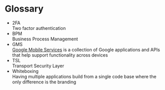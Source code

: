 # Glossary

 * 2FA  
   Two factor authentication
 * BPM  
   Business Process Management
 * GMS  
   [Google Mobile Services](https://www.android.com/intl/en_uk/gms/) is a collection of Google applications and APIs that help support functionality across devices
 * TSL  
   Transport Security Layer
 * Whiteboxing  
   Having multiple applications build from a single code base where the only difference is the branding